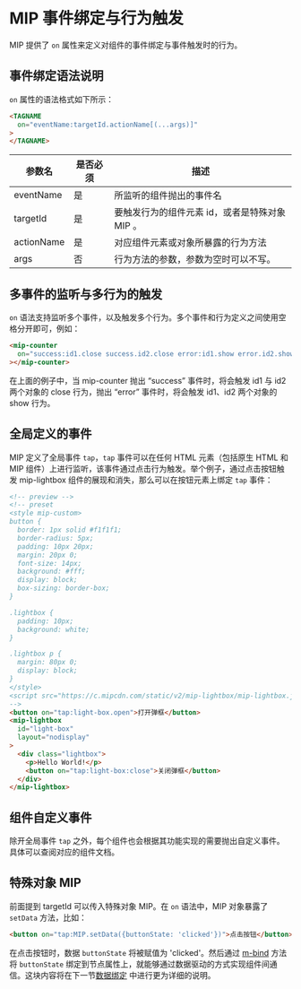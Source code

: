 # MIP 事件绑定与行为触发

MIP 提供了 `on` 属性来定义对组件的事件绑定与事件触发时的行为。

## 事件绑定语法说明

`on` 属性的语法格式如下所示：

```html
<TAGNAME
  on="eventName:targetId.actionName[(...args)]"
>
</TAGNAME>
```

|参数名|是否必须|描述|
|-----|-------|----|
|eventName   |是|所监听的组件抛出的事件名|
|targetId    |是|要触发行为的组件元素 id，或者是特殊对象 MIP 。|
|actionName  |是|对应组件元素或对象所暴露的行为方法|
|args        |否|行为方法的参数，参数为空时可以不写。|

## 多事件的监听与多行为的触发

`on` 语法支持监听多个事件，以及触发多个行为。多个事件和行为定义之间使用空格分开即可，例如：

```html
<mip-counter
  on="success:id1.close success.id2.close error:id1.show error.id2.show"
></mip-counter>
```

在上面的例子中，当 mip-counter 抛出 “success” 事件时，将会触发 id1 与 id2 两个对象的 close 行为，抛出 “error” 事件时，将会触发 id1、id2 两个对象的 show 行为。

## 全局定义的事件

MIP 定义了全局事件 `tap`，`tap` 事件可以在任何 HTML 元素（包括原生 HTML 和 MIP 组件）上进行监听，该事件通过点击行为触发。举个例子，通过点击按钮触发 mip-lightbox 组件的展现和消失，那么可以在按钮元素上绑定 `tap` 事件：

```html
<!-- preview -->
<!-- preset
<style mip-custom>
button {
  border: 1px solid #f1f1f1;
  border-radius: 5px;
  padding: 10px 20px;
  margin: 20px 0;
  font-size: 14px;
  background: #fff;
  display: block;
  box-sizing: border-box;
}

.lightbox {
  padding: 10px;
  background: white;
}

.lightbox p {
  margin: 80px 0;
  display: block;
}
</style>
<script src="https://c.mipcdn.com/static/v2/mip-lightbox/mip-lightbox.js"></script>
-->
<button on="tap:light-box.open">打开弹框</button>
<mip-lightbox
  id="light-box"
  layout="nodisplay"
>
  <div class="lightbox">
    <p>Hello World!</p>
    <button on="tap:light-box:close">关闭弹框</button>
  </div>
</mip-lightbox>
```

## 组件自定义事件

除开全局事件 `tap` 之外，每个组件也会根据其功能实现的需要抛出自定义事件。具体可以查阅对应的组件文档。

## 特殊对象 MIP

前面提到 targetId 可以传入特殊对象 MIP。在 `on` 语法中，MIP 对象暴露了 `setData` 方法，比如：

```html
<button on="tap:MIP.setData({buttonState: 'clicked'})">点击按钮</button>
```

在点击按钮时，数据 `buttonState` 将被赋值为 'clicked'。然后通过 [m-bind](./data-binding/mip-bind.md) 方法将 `buttonState` 绑定到节点属性上，就能够通过数据驱动的方式实现组件间通信。这块内容将在下一节[数据绑定](./data-binding/mip-bind.md) 中进行更为详细的说明。
